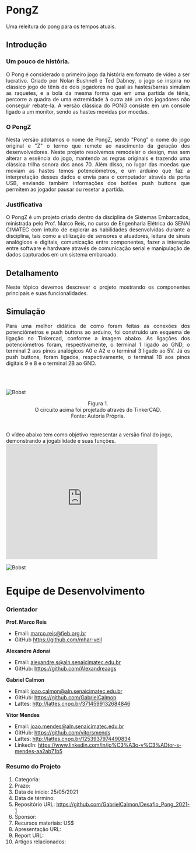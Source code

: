 # PongZ
Uma releitura do pong para os tempos atuais.

## Introdução
### Um pouco de história.
<div style="text-align: justify"> 
O Pong é considerado o primeiro jogo da história em formato de vídeo a ser lucrativo. Criado por Nolan Bushnell e Ted Dabney, o jogo se inspira no clássico jogo de tênis de dois jogadores no qual as hastes/barras simulam as raquetes, e a bola da mesma forma que em uma partida de tênis, percorre a quadra de uma extremidade à outra até um dos jogadores não conseguir rebate-la. A versão clássica do PONG consiste em um console ligado a um monitor, sendo as hastes movidas por moedas.<p>

### O PongZ
Nesta versão adotamos o nome de PongZ, sendo "Pong" o nome do jogo original e "Z" o termo que remete ao nascimento da geração dos desenvolvedores. Neste projeto resolvemos remodelar o design, mas sem alterar a essência do jogo, mantendo as regras originais e trazendo uma clássica trilha sonora dos anos 70. Além disso, no lugar das moedas que moviam as hastes temos potenciômetros, e um arduino que faz a interpretação desses dados e envia para o computador através da porta USB, enviando também informações dos botões push buttons que permitem ao jogador pausar ou resetar a partida.<p>

### Justificativa
O PongZ é um projeto criado dentro da disciplina de Sistemas Embarcados, ministrada pelo Prof. Marco Reis, no curso de Engenharia Elétrica do SENAI CIMATEC com intuito de explorar as habilidades desenvolvidas durante a disciplina, tais como a utilização de sensores e atuadores, leitura de sinais analógicos e digitais, comunicação entre componentes, fazer a interação entre software e hardware através de comunicação serial e manipulação de dados capturados em um sistema embarcado.<p></div>

## Detalhamento
<div style="text-align: justify"> 
Neste tópico devemos descrever o projeto mostrando os componentes principais e suas funcionalidades.<p></div>

## Simulação
<div style="text-align: justify"> 
Para uma melhor didática de como foram feitas as conexões dos potenciômetros e push buttons ao arduino, foi construído um esquema de ligação no Tinkercad, conforme a imagem abaixo. As ligações dos potenciômetros foram, respectivamente, o terminal 1 ligado ao GND, o terminal 2 aos pinos analógicos A0 e A2 e o terminal 3 ligado ao 5V. Já os push buttons, foram ligados, respectivamente, o terminal 1B aos pinos digitais 9 e 8 e o terminal 2B ao GND.<p></div>
<br/>
<br/>

![Bobst](https://i.imgur.com/rbHTpYk.jpg[/img])
<div style="text-align: center"> 
Figura 1. <br/>
O circuito acima foi projetado através do TinkerCAD.<br/>
Fonte: Autoria Própria.</div>
<br/>
<br/>
O vídeo abaixo tem como objetivo representar a versão final do jogo, demonstrando a jogabilidade e suas funções.

<div class="embed-responsive embed-responsive-16by9">

<iframe width="415" height="315" src="https://www.youtube.com/embed/Yl8Gpslcpxw" title="YouTube video player" frameborder="0" allow="accelerometer; autoplay; clipboard-write; encrypted-media; gyroscope; picture-in-picture" allowfullscreen></iframe>

</div>

![Bobst](https://i.imgur.com/zk8ti6l.png[/img])

# Equipe de Desenvolvimento
### **Orientador**
**Prof. Marco Reis**
- Email: marco.reis@fieb.org.br
- GitHub https://github.com/mhar-vell

**Alexandre Adonai**
- Email: alexandre.s@aln.senaicimatec.edu.br
- GitHub: https://github.com/Alexandreaags

**Gabriel Calmon**
- Email: joao.calmon@aln.senaicimatec.edu.br
- GitHub: https://github.com/GabrielCalmon
- Lattes: http://lattes.cnpq.br/3714599132684846

**Vitor Mendes**
- Email: joao.mendes@aln.senaicimatec.edu.br
- GitHub: https://github.com/vitorsmends
- Lattes: http://lattes.cnpq.br/1253937974490834
- LinkedIn: https://www.linkedin.com/in/jo%C3%A3o-v%C3%ADtor-s-mendes-aa2ab71b5

### Resumo do Projeto
1. Categoria:
2. Prazo:
3. Data de início: 25/05/2021
4. Data de término: 
5. Repositório URL: https://github.com/GabrielCalmon/Desafio_Pong_2021-1
6. Sponsor:
7. Recursos materiais: US$
8. Apresentação URL:
9. Report URL:
10. Artigos relacionados: